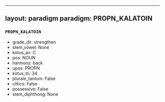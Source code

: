 
---
layout: paradigm
paradigm: PROPN_KALATOIN
---
### ` PROPN_KALATOIN `


* grade_dir: strengthen
* stem_vowel: None
* kotus_av: C
* pos: NOUN
* harmony: back
* upos: PROPN
* kotus_tn: 34
* plurale_tantum: False
* clitics: False
* possessive: False
* stem_diphthong: None
